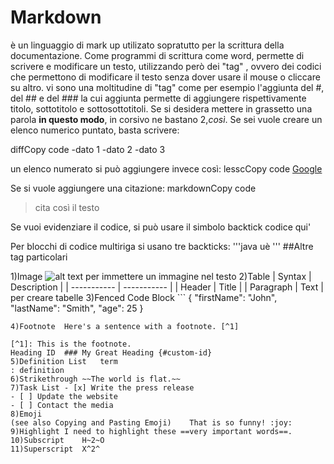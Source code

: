 # Markdown
  è un linguaggio di mark up utilizato sopratutto per la scrittura della documentazione.
  Come programmi di scrittura come word, permette di scrivere e modificare un testo, utilizzando però dei "tag" , ovvero dei codici che permettono di modificare il testo senza dover usare il mouse o cliccare su altro.
  vi sono una moltitudine di "tag" come per esempio l'aggiunta del #, del ## e del ### la cui aggiunta permette di aggiungere rispettivamente titolo, sottotitolo e sottosottotitoli.
  Se si desidera mettere in grassetto una parola **in questo modo**, in corsivo ne bastano 2,*così*.
  Se sei vuole creare un elenco numerico puntato, basta scrivere:
  
  diffCopy code
  -dato 1
  -dato 2
  -dato 3

un elenco numerato si può aggiungere invece così:
lesscCopy code
[Google](https://sito.com)

Se si vuole aggiungere una citazione:
markdownCopy code
> cita così il testo

Se vuoi evidenziare il codice, si può  usare il simbolo backtick codice qui'

Per blocchi di codice multiriga si usano tre backticks:
'''java
uè
'''
##Altre tag particolari


1)Image	![alt text](image.jpg) per immettere un immagine nel testo
2)Table	| Syntax | Description |
| ----------- | ----------- |
| Header | Title |
| Paragraph | Text |         per creare tabelle
3)Fenced Code Block	```
{
  "firstName": "John",
  "lastName": "Smith",
  "age": 25
}
```
4)Footnote	Here's a sentence with a footnote. [^1]

[^1]: This is the footnote.
Heading ID	### My Great Heading {#custom-id}
5)Definition List	term
: definition
6)Strikethrough	~~The world is flat.~~
7)Task List	- [x] Write the press release
- [ ] Update the website
- [ ] Contact the media
8)Emoji
(see also Copying and Pasting Emoji)	That is so funny! :joy:
9)Highlight	I need to highlight these ==very important words==.
10)Subscript	H~2~O
11)Superscript	X^2^